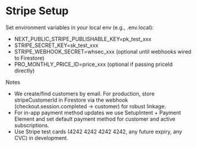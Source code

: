 # Stripe Setup

Set environment variables in your local env (e.g., .env.local):

- NEXT_PUBLIC_STRIPE_PUBLISHABLE_KEY=pk_test_xxx
- STRIPE_SECRET_KEY=sk_test_xxx
- STRIPE_WEBHOOK_SECRET=whsec_xxx (optional until webhooks wired to Firestore)
- PRO_MONTHLY_PRICE_ID=price_xxx (optional if passing priceId directly)

Notes
- We create/find customers by email. For production, store stripeCustomerId in Firestore via the webhook (checkout.session.completed -> customer) for robust linkage.
- For in-app payment method updates we use SetupIntent + Payment Element and set default payment method for customer and active subscriptions.
- Use Stripe test cards (4242 4242 4242 4242, any future expiry, any CVC) in development.
